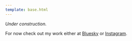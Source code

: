 ```yaml
---
template: base.html
---
```


*Under construction.*

For now check out my work either at [Bluesky](https://bsky.app/profile/fennecpixels.com) or [Instagram](https://www.instagram.com/fennecpixels).

